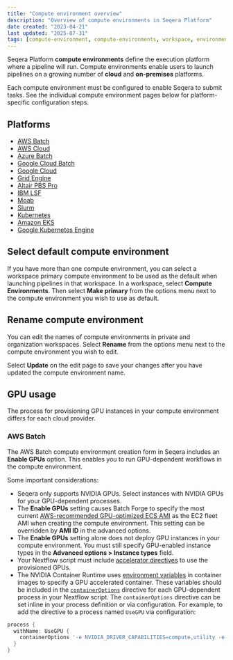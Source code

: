 ```yaml
---
title: "Compute environment overview"
description: "Overview of compute environments in Seqera Platform"
date created: "2023-04-21"
last updated: "2025-07-31"
tags: [compute-environment, compute-environments, workspace, environment]
---
```


Seqera Platform **compute environments** define the execution platform where a pipeline will run. Compute environments enable users to launch pipelines on a growing number of **cloud** and **on-premises** platforms.

Each compute environment must be configured to enable Seqera to submit tasks. See the individual compute environment pages below for platform-specific configuration steps.

## Platforms

- [AWS Batch](./aws-batch)
- [AWS Cloud](./aws-cloud)
- [Azure Batch](./azure-batch)
- [Google Cloud Batch](./google-cloud-batch)
- [Google Cloud](./google-cloud)
- [Grid Engine](./hpc)
- [Altair PBS Pro](./hpc)
- [IBM LSF](./hpc)
- [Moab](./hpc)
- [Slurm](./hpc)
- [Kubernetes](./k8s)
- [Amazon EKS](./eks)
- [Google Kubernetes Engine](./gke)

## Select default compute environment

If you have more than one compute environment, you can select a workspace primary compute environment to be used as the default when launching pipelines in that workspace. In a workspace, select **Compute Environments**. Then select **Make primary** from the options menu next to the compute environment you wish to use as default.

## Rename compute environment

You can edit the names of compute environments in private and organization workspaces. Select **Rename** from the options menu next to the compute environment you wish to edit.

Select **Update** on the edit page to save your changes after you have updated the compute environment name.

## GPU usage

The process for provisioning GPU instances in your compute environment differs for each cloud provider.

### AWS Batch

The AWS Batch compute environment creation form in Seqera includes an **Enable GPUs** option. This enables you to run GPU-dependent workflows in the compute environment.

Some important considerations:

- Seqera only supports NVIDIA GPUs. Select instances with NVIDIA GPUs for your GPU-dependent processes.
- The **Enable GPUs** setting causes Batch Forge to specify the most current [AWS-recommended GPU-optimized ECS AMI](https://docs.aws.amazon.com/AmazonECS/latest/developerguide/ecs-optimized_AMI.html) as the EC2 fleet AMI when creating the compute environment. This setting can be overridden by **AMI ID** in the advanced options.
- The **Enable GPUs** setting alone does not deploy GPU instances in your compute environment. You must still specify GPU-enabled instance types in the **Advanced options > Instance types** field.
- Your Nextflow script must include [accelerator directives](https://www.nextflow.io/docs/latest/process.html?highlight=accelerator#accelerator) to use the provisioned GPUs.
- The NVIDIA Container Runtime uses [environment variables](https://github.com/NVIDIA/nvidia-container-runtime#environment-variables-oci-spec) in container images to specify a GPU accelerated container. These variables should be included in the [`containerOptions`](https://www.nextflow.io/docs/latest/process.html#process-containeroptions) directive for each GPU-dependent process in your Nextflow script. The `containerOptions` directive can be set inline in your process definition or via configuration. For example, to add the directive to a process named `UseGPU` via configuration:

```groovy
process {
  withName: UseGPU {
    containerOptions '-e NVIDIA_DRIVER_CAPABILITIES=compute,utility -e NVIDIA_VISIBLE_DEVICES=all'
  }
}
```
